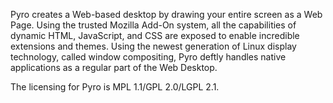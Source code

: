 Pyro creates a Web-based desktop by drawing your entire screen as a Web Page. Using the trusted Mozilla Add-On system, all the capabilities of dynamic HTML, JavaScript, and CSS are exposed to enable incredible extensions and themes. Using the newest generation of Linux display technology, called window compositing, Pyro deftly handles native applications as a regular part of the Web Desktop.

The licensing for Pyro is MPL 1.1/GPL 2.0/LGPL 2.1.